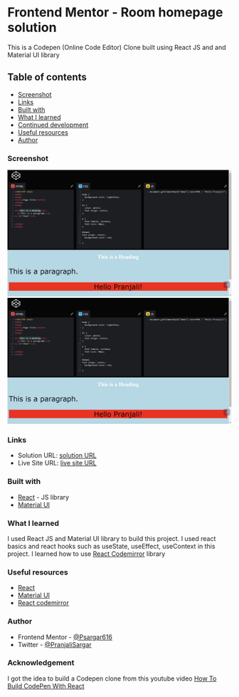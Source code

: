 # Frontend Mentor - Room homepage solution

This is a Codepen (Online Code Editor) Clone built using React JS and and Material UI library

## Table of contents

- [Screenshot](#screenshot)
- [Links](#links)
- [Built with](#built-with)
- [What I learned](#what-i-learned)
- [Continued development](#continued-development)
- [Useful resources](#useful-resources)
- [Author](#author)


### Screenshot
![ss1](ScreenShots/Screenshot1.png)
![ss2](ScreenShots/Screenshot1.png)

### Links

- Solution URL: [ solution URL ](https://github.com/Psargar616/codepen-clone)
- Live Site URL: [ live site URL ](https://codepen-online-code-editor-clone.netlify.app/)

### Built with

- [React](https://reactjs.org/) - JS library
- [Material UI](https://mui.com/)

### What I learned

I used React JS and Material UI library to build this project. I used react basics and react hooks such as useState, useEffect,  useContext in this project. 
I learned how to use [React Codemirror](https://www.npmjs.com/package/react-codemirror2) library

### Useful resources

- [React](https://reactjs.org/)
- [Material UI](https://mui.com/)
- [React codemirror](https://www.npmjs.com/package/react-codemirror2)

### Author

- Frontend Mentor - [@Psargar616](https://www.frontendmentor.io/profile/Psargar616)
- Twitter - [@PranjaliSargar](https://twitter.com/PranjaliSargar)

### Acknowledgement

I got the idea to build a Codepen clone from this youtube video
[How To Build CodePen With React](https://youtu.be/wcVxX7lu2d4?feature=shared )